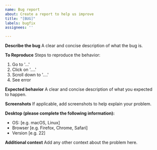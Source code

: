 ```yaml
---
name: Bug report
about: Create a report to help us improve
title: "[BUG]"
labels: bugfix
assignees: ''

---
```


**Describe the bug**
A clear and concise description of what the bug is.

**To Reproduce**
Steps to reproduce the behavior:
1. Go to '...'
2. Click on '....'
3. Scroll down to '....'
4. See error

**Expected behavior**
A clear and concise description of what you expected to happen.

**Screenshots**
If applicable, add screenshots to help explain your problem.

**Desktop (please complete the following information):**
 - OS: [e.g. macOS, Linux]
 - Browser [e.g. Firefox, Chrome, Safari]
 - Version [e.g. 22]

**Additional context**
Add any other context about the problem here.
